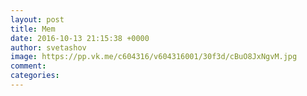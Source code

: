 ```yaml
--- 
layout: post 
title: Mem 
date: 2016-10-13 21:15:38 +0000 
author: svetashov 
image: https://pp.vk.me/c604316/v604316001/30f3d/cBuO8JxNgvM.jpg
comment: 
categories: 
---
```

